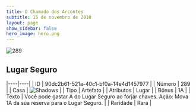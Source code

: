 ```yaml
---
title: O Chamado dos Arcontes
subtitle: 15 de novembro de 2018
layout: page
show_sidebar: false
hero_image: hero.png
---
```


![289](https://cdn.keyforgegame.com/media/card_front/pt/341_289_88GPJGFV248G_pt.png)

## Lugar Seguro

|----|----|
| ID | 90dc2b61-521a-40c1-bf0a-14e4d1457977 |
| Número | 289 |
| Casa | ![Shadows](https://archonarcana.com/images/thumb/e/ee/Shadows.png/22px-Shadows.png "Sombras") |
| Tipo | Artefato |
| Atributos | Lugar |
| Bônus | 1A |
| Texto | Você pode gastar A do Lugar Seguro ao forjar chaves. Ação: Mova 1A da sua reserva para o Lugar Seguro. |
| Raridade | Rara |
